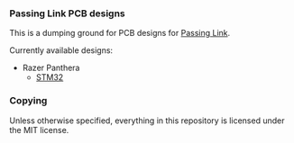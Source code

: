 ### Passing Link PCB designs
This is a dumping ground for PCB designs for [Passing Link](https://github.com/passinglink/passinglink).

Currently available designs:
  - Razer Panthera
    - [STM32](panthera_stm32/)

### Copying
Unless otherwise specified, everything in this repository is licensed under the MIT license.
